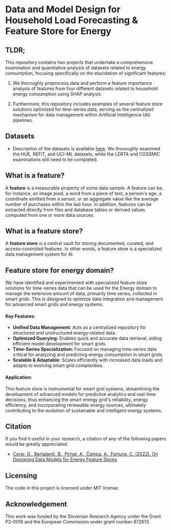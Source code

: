 # Data and Model Design for Household Load Forecasting & Feature Store for Energy

## TLDR;

This repository contains two projects that undertake a comprehensive examination and quantitative analysis of datasets related to energy consumption, focusing specifically on the elucidation of significant features:

1. We thoroughly preprocess data and perform a feature importance analysis of features from four different datasets related to household energy consumption using SHAP analysis.

2. Furthermore, this repository includes examples of several feature store solutions optimized for time-series data, serving as the centralized mechanism for data management within Artificial Intelligence (AI) pipelines.


## Datasets

* Description of the datasets is available [here](./docs/README.md). We thoroughly examined the HUE, REFIT, and UCI-ML datasets, while the LERTA and COSSMIC examinations still need to be completed.

## What is a feature?

A **feature** is a measurable property of some data sample. A feature can be, for instance, an image pixel, a word from a piece of text, a person's age, a coordinate emitted from a sensor, or an aggregate value like the average number of purchases within the last hour. In addition, features can be extracted directly from files and database tables or derived values computed from one or more data sources.

## What is a feature store?

A **feature store** is a central vault for storing documented, curated, and access-controlled features. In other words, a feature store is a specialized data management system for AI.

## Feature store for energy domain?

We have identified and experimented with specialized feature store solutions for time-series data that can be used for the Energy domain to manage the extensive amount of data, primarily time series, collected in smart grids. This is designed to optimize data integration and management for advanced smart grids and energy systems.

#### Key Features:

- **Unified Data Management:** Acts as a centralized repository for structured and unstructured energy-related data.
- **Optimized Querying:** Enables quick and accurate data retrieval, aiding efficient model development for smart grids.
- **Time-Series Specialization:** Focused on managing time-series data critical for analyzing and predicting energy consumption in smart grids.
- **Scalable & Adaptable:** Scales efficiently with increased data loads and adapts to evolving smart grid complexities.

#### Application:
This feature store is instrumental for smart grid systems, streamlining the development of advanced models for predictive analytics and real-time decisions, thus enhancing the smart energy grid's reliability, energy efficiency, and incorporating renewable energy sources, ultimately contributing to the evolution of sustainable and intelligent energy systems.

## Citation
If you find it useful in your research, a citation of any of the following papers would be greatly appreciated.

* [Cerar, G., Bertalanič, B., Pirnat, A., Čampa, A., Fortuna, C. (2022). On Designing Data Models for Energy Feature Stores](https://arxiv.org/abs/2205.04267)

## Licensing

The code in this project is licensed under MIT license.

## Acknowledgement
This work was funded by the Slovenian Research Agency under the Grant P2-0016 and the European Commission under grant number 872613.
